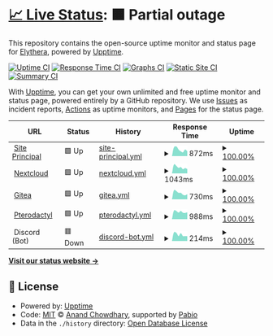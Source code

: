 # [📈 Live Status](https://status.elythera.com): <!--live status--> **🟧 Partial outage**

This repository contains the open-source uptime monitor and status page for [Elythera](elythera.com), powered by [Upptime](https://github.com/upptime/upptime).

[![Uptime CI](https://github.com/Elythera/Status/workflows/Uptime%20CI/badge.svg)](https://github.com/Elythera/Status/actions?query=workflow%3A%22Uptime+CI%22)
[![Response Time CI](https://github.com/Elythera/Status/workflows/Response%20Time%20CI/badge.svg)](https://github.com/Elythera/Status/actions?query=workflow%3A%22Response+Time+CI%22)
[![Graphs CI](https://github.com/Elythera/Status/workflows/Graphs%20CI/badge.svg)](https://github.com/Elythera/Status/actions?query=workflow%3A%22Graphs+CI%22)
[![Static Site CI](https://github.com/Elythera/Status/workflows/Static%20Site%20CI/badge.svg)](https://github.com/Elythera/Status/actions?query=workflow%3A%22Static+Site+CI%22)
[![Summary CI](https://github.com/Elythera/Status/workflows/Summary%20CI/badge.svg)](https://github.com/Elythera/Status/actions?query=workflow%3A%22Summary+CI%22)

With [Upptime](https://upptime.js.org), you can get your own unlimited and free uptime monitor and status page, powered entirely by a GitHub repository. We use [Issues](https://github.com/Elythera/Status/issues) as incident reports, [Actions](https://github.com/Elythera/Status/actions) as uptime monitors, and [Pages](https://status.elythera.com) for the status page.

<!--start: status pages-->
<!-- This summary is generated by Upptime (https://github.com/upptime/upptime) -->
<!-- Do not edit this manually, your changes will be overwritten -->
<!-- prettier-ignore -->
| URL | Status | History | Response Time | Uptime |
| --- | ------ | ------- | ------------- | ------ |
| <img alt="" src="https://icons.duckduckgo.com/ip3/www.elythera.com.ico" height="13"> [Site Principal](https://www.elythera.com) | 🟩 Up | [site-principal.yml](https://github.com/Elythera/Status/commits/HEAD/history/site-principal.yml) | <details><summary><img alt="Response time graph" src="./graphs/site-principal/response-time-week.png" height="20"> 872ms</summary><br><a href="https://status.elythera.com/history/site-principal"><img alt="Response time 891" src="https://img.shields.io/endpoint?url=https%3A%2F%2Fraw.githubusercontent.com%2FElythera%2FStatus%2FHEAD%2Fapi%2Fsite-principal%2Fresponse-time.json"></a><br><a href="https://status.elythera.com/history/site-principal"><img alt="24-hour response time 650" src="https://img.shields.io/endpoint?url=https%3A%2F%2Fraw.githubusercontent.com%2FElythera%2FStatus%2FHEAD%2Fapi%2Fsite-principal%2Fresponse-time-day.json"></a><br><a href="https://status.elythera.com/history/site-principal"><img alt="7-day response time 872" src="https://img.shields.io/endpoint?url=https%3A%2F%2Fraw.githubusercontent.com%2FElythera%2FStatus%2FHEAD%2Fapi%2Fsite-principal%2Fresponse-time-week.json"></a><br><a href="https://status.elythera.com/history/site-principal"><img alt="30-day response time 891" src="https://img.shields.io/endpoint?url=https%3A%2F%2Fraw.githubusercontent.com%2FElythera%2FStatus%2FHEAD%2Fapi%2Fsite-principal%2Fresponse-time-month.json"></a><br><a href="https://status.elythera.com/history/site-principal"><img alt="1-year response time 891" src="https://img.shields.io/endpoint?url=https%3A%2F%2Fraw.githubusercontent.com%2FElythera%2FStatus%2FHEAD%2Fapi%2Fsite-principal%2Fresponse-time-year.json"></a></details> | <details><summary><a href="https://status.elythera.com/history/site-principal">100.00%</a></summary><a href="https://status.elythera.com/history/site-principal"><img alt="All-time uptime 100.00%" src="https://img.shields.io/endpoint?url=https%3A%2F%2Fraw.githubusercontent.com%2FElythera%2FStatus%2FHEAD%2Fapi%2Fsite-principal%2Fuptime.json"></a><br><a href="https://status.elythera.com/history/site-principal"><img alt="24-hour uptime 100.00%" src="https://img.shields.io/endpoint?url=https%3A%2F%2Fraw.githubusercontent.com%2FElythera%2FStatus%2FHEAD%2Fapi%2Fsite-principal%2Fuptime-day.json"></a><br><a href="https://status.elythera.com/history/site-principal"><img alt="7-day uptime 100.00%" src="https://img.shields.io/endpoint?url=https%3A%2F%2Fraw.githubusercontent.com%2FElythera%2FStatus%2FHEAD%2Fapi%2Fsite-principal%2Fuptime-week.json"></a><br><a href="https://status.elythera.com/history/site-principal"><img alt="30-day uptime 100.00%" src="https://img.shields.io/endpoint?url=https%3A%2F%2Fraw.githubusercontent.com%2FElythera%2FStatus%2FHEAD%2Fapi%2Fsite-principal%2Fuptime-month.json"></a><br><a href="https://status.elythera.com/history/site-principal"><img alt="1-year uptime 100.00%" src="https://img.shields.io/endpoint?url=https%3A%2F%2Fraw.githubusercontent.com%2FElythera%2FStatus%2FHEAD%2Fapi%2Fsite-principal%2Fuptime-year.json"></a></details>
| <img alt="" src="https://icons.duckduckgo.com/ip3/nc.elythera.com.ico" height="13"> [Nextcloud](https://nc.elythera.com) | 🟩 Up | [nextcloud.yml](https://github.com/Elythera/Status/commits/HEAD/history/nextcloud.yml) | <details><summary><img alt="Response time graph" src="./graphs/nextcloud/response-time-week.png" height="20"> 1043ms</summary><br><a href="https://status.elythera.com/history/nextcloud"><img alt="Response time 1050" src="https://img.shields.io/endpoint?url=https%3A%2F%2Fraw.githubusercontent.com%2FElythera%2FStatus%2FHEAD%2Fapi%2Fnextcloud%2Fresponse-time.json"></a><br><a href="https://status.elythera.com/history/nextcloud"><img alt="24-hour response time 732" src="https://img.shields.io/endpoint?url=https%3A%2F%2Fraw.githubusercontent.com%2FElythera%2FStatus%2FHEAD%2Fapi%2Fnextcloud%2Fresponse-time-day.json"></a><br><a href="https://status.elythera.com/history/nextcloud"><img alt="7-day response time 1043" src="https://img.shields.io/endpoint?url=https%3A%2F%2Fraw.githubusercontent.com%2FElythera%2FStatus%2FHEAD%2Fapi%2Fnextcloud%2Fresponse-time-week.json"></a><br><a href="https://status.elythera.com/history/nextcloud"><img alt="30-day response time 1050" src="https://img.shields.io/endpoint?url=https%3A%2F%2Fraw.githubusercontent.com%2FElythera%2FStatus%2FHEAD%2Fapi%2Fnextcloud%2Fresponse-time-month.json"></a><br><a href="https://status.elythera.com/history/nextcloud"><img alt="1-year response time 1050" src="https://img.shields.io/endpoint?url=https%3A%2F%2Fraw.githubusercontent.com%2FElythera%2FStatus%2FHEAD%2Fapi%2Fnextcloud%2Fresponse-time-year.json"></a></details> | <details><summary><a href="https://status.elythera.com/history/nextcloud">100.00%</a></summary><a href="https://status.elythera.com/history/nextcloud"><img alt="All-time uptime 99.92%" src="https://img.shields.io/endpoint?url=https%3A%2F%2Fraw.githubusercontent.com%2FElythera%2FStatus%2FHEAD%2Fapi%2Fnextcloud%2Fuptime.json"></a><br><a href="https://status.elythera.com/history/nextcloud"><img alt="24-hour uptime 100.00%" src="https://img.shields.io/endpoint?url=https%3A%2F%2Fraw.githubusercontent.com%2FElythera%2FStatus%2FHEAD%2Fapi%2Fnextcloud%2Fuptime-day.json"></a><br><a href="https://status.elythera.com/history/nextcloud"><img alt="7-day uptime 100.00%" src="https://img.shields.io/endpoint?url=https%3A%2F%2Fraw.githubusercontent.com%2FElythera%2FStatus%2FHEAD%2Fapi%2Fnextcloud%2Fuptime-week.json"></a><br><a href="https://status.elythera.com/history/nextcloud"><img alt="30-day uptime 99.92%" src="https://img.shields.io/endpoint?url=https%3A%2F%2Fraw.githubusercontent.com%2FElythera%2FStatus%2FHEAD%2Fapi%2Fnextcloud%2Fuptime-month.json"></a><br><a href="https://status.elythera.com/history/nextcloud"><img alt="1-year uptime 99.92%" src="https://img.shields.io/endpoint?url=https%3A%2F%2Fraw.githubusercontent.com%2FElythera%2FStatus%2FHEAD%2Fapi%2Fnextcloud%2Fuptime-year.json"></a></details>
| <img alt="" src="https://icons.duckduckgo.com/ip3/git.elythera.com.ico" height="13"> [Gitea](https://git.elythera.com) | 🟩 Up | [gitea.yml](https://github.com/Elythera/Status/commits/HEAD/history/gitea.yml) | <details><summary><img alt="Response time graph" src="./graphs/gitea/response-time-week.png" height="20"> 730ms</summary><br><a href="https://status.elythera.com/history/gitea"><img alt="Response time 716" src="https://img.shields.io/endpoint?url=https%3A%2F%2Fraw.githubusercontent.com%2FElythera%2FStatus%2FHEAD%2Fapi%2Fgitea%2Fresponse-time.json"></a><br><a href="https://status.elythera.com/history/gitea"><img alt="24-hour response time 585" src="https://img.shields.io/endpoint?url=https%3A%2F%2Fraw.githubusercontent.com%2FElythera%2FStatus%2FHEAD%2Fapi%2Fgitea%2Fresponse-time-day.json"></a><br><a href="https://status.elythera.com/history/gitea"><img alt="7-day response time 730" src="https://img.shields.io/endpoint?url=https%3A%2F%2Fraw.githubusercontent.com%2FElythera%2FStatus%2FHEAD%2Fapi%2Fgitea%2Fresponse-time-week.json"></a><br><a href="https://status.elythera.com/history/gitea"><img alt="30-day response time 716" src="https://img.shields.io/endpoint?url=https%3A%2F%2Fraw.githubusercontent.com%2FElythera%2FStatus%2FHEAD%2Fapi%2Fgitea%2Fresponse-time-month.json"></a><br><a href="https://status.elythera.com/history/gitea"><img alt="1-year response time 716" src="https://img.shields.io/endpoint?url=https%3A%2F%2Fraw.githubusercontent.com%2FElythera%2FStatus%2FHEAD%2Fapi%2Fgitea%2Fresponse-time-year.json"></a></details> | <details><summary><a href="https://status.elythera.com/history/gitea">100.00%</a></summary><a href="https://status.elythera.com/history/gitea"><img alt="All-time uptime 99.92%" src="https://img.shields.io/endpoint?url=https%3A%2F%2Fraw.githubusercontent.com%2FElythera%2FStatus%2FHEAD%2Fapi%2Fgitea%2Fuptime.json"></a><br><a href="https://status.elythera.com/history/gitea"><img alt="24-hour uptime 100.00%" src="https://img.shields.io/endpoint?url=https%3A%2F%2Fraw.githubusercontent.com%2FElythera%2FStatus%2FHEAD%2Fapi%2Fgitea%2Fuptime-day.json"></a><br><a href="https://status.elythera.com/history/gitea"><img alt="7-day uptime 100.00%" src="https://img.shields.io/endpoint?url=https%3A%2F%2Fraw.githubusercontent.com%2FElythera%2FStatus%2FHEAD%2Fapi%2Fgitea%2Fuptime-week.json"></a><br><a href="https://status.elythera.com/history/gitea"><img alt="30-day uptime 99.92%" src="https://img.shields.io/endpoint?url=https%3A%2F%2Fraw.githubusercontent.com%2FElythera%2FStatus%2FHEAD%2Fapi%2Fgitea%2Fuptime-month.json"></a><br><a href="https://status.elythera.com/history/gitea"><img alt="1-year uptime 99.92%" src="https://img.shields.io/endpoint?url=https%3A%2F%2Fraw.githubusercontent.com%2FElythera%2FStatus%2FHEAD%2Fapi%2Fgitea%2Fuptime-year.json"></a></details>
| <img alt="" src="https://icons.duckduckgo.com/ip3/pt.elythera.com.ico" height="13"> [Pterodactyl](https://pt.elythera.com) | 🟩 Up | [pterodactyl.yml](https://github.com/Elythera/Status/commits/HEAD/history/pterodactyl.yml) | <details><summary><img alt="Response time graph" src="./graphs/pterodactyl/response-time-week.png" height="20"> 988ms</summary><br><a href="https://status.elythera.com/history/pterodactyl"><img alt="Response time 965" src="https://img.shields.io/endpoint?url=https%3A%2F%2Fraw.githubusercontent.com%2FElythera%2FStatus%2FHEAD%2Fapi%2Fpterodactyl%2Fresponse-time.json"></a><br><a href="https://status.elythera.com/history/pterodactyl"><img alt="24-hour response time 920" src="https://img.shields.io/endpoint?url=https%3A%2F%2Fraw.githubusercontent.com%2FElythera%2FStatus%2FHEAD%2Fapi%2Fpterodactyl%2Fresponse-time-day.json"></a><br><a href="https://status.elythera.com/history/pterodactyl"><img alt="7-day response time 988" src="https://img.shields.io/endpoint?url=https%3A%2F%2Fraw.githubusercontent.com%2FElythera%2FStatus%2FHEAD%2Fapi%2Fpterodactyl%2Fresponse-time-week.json"></a><br><a href="https://status.elythera.com/history/pterodactyl"><img alt="30-day response time 965" src="https://img.shields.io/endpoint?url=https%3A%2F%2Fraw.githubusercontent.com%2FElythera%2FStatus%2FHEAD%2Fapi%2Fpterodactyl%2Fresponse-time-month.json"></a><br><a href="https://status.elythera.com/history/pterodactyl"><img alt="1-year response time 965" src="https://img.shields.io/endpoint?url=https%3A%2F%2Fraw.githubusercontent.com%2FElythera%2FStatus%2FHEAD%2Fapi%2Fpterodactyl%2Fresponse-time-year.json"></a></details> | <details><summary><a href="https://status.elythera.com/history/pterodactyl">100.00%</a></summary><a href="https://status.elythera.com/history/pterodactyl"><img alt="All-time uptime 99.52%" src="https://img.shields.io/endpoint?url=https%3A%2F%2Fraw.githubusercontent.com%2FElythera%2FStatus%2FHEAD%2Fapi%2Fpterodactyl%2Fuptime.json"></a><br><a href="https://status.elythera.com/history/pterodactyl"><img alt="24-hour uptime 100.00%" src="https://img.shields.io/endpoint?url=https%3A%2F%2Fraw.githubusercontent.com%2FElythera%2FStatus%2FHEAD%2Fapi%2Fpterodactyl%2Fuptime-day.json"></a><br><a href="https://status.elythera.com/history/pterodactyl"><img alt="7-day uptime 100.00%" src="https://img.shields.io/endpoint?url=https%3A%2F%2Fraw.githubusercontent.com%2FElythera%2FStatus%2FHEAD%2Fapi%2Fpterodactyl%2Fuptime-week.json"></a><br><a href="https://status.elythera.com/history/pterodactyl"><img alt="30-day uptime 99.52%" src="https://img.shields.io/endpoint?url=https%3A%2F%2Fraw.githubusercontent.com%2FElythera%2FStatus%2FHEAD%2Fapi%2Fpterodactyl%2Fuptime-month.json"></a><br><a href="https://status.elythera.com/history/pterodactyl"><img alt="1-year uptime 99.52%" src="https://img.shields.io/endpoint?url=https%3A%2F%2Fraw.githubusercontent.com%2FElythera%2FStatus%2FHEAD%2Fapi%2Fpterodactyl%2Fuptime-year.json"></a></details>
| <img alt="" src="https://icons.duckduckgo.com/ip3/null.ico" height="13"> Discord (Bot) | 🟥 Down | [discord-bot.yml](https://github.com/Elythera/Status/commits/HEAD/history/discord-bot.yml) | <details><summary><img alt="Response time graph" src="./graphs/discord-bot/response-time-week.png" height="20"> 214ms</summary><br><a href="https://status.elythera.com/history/discord-bot"><img alt="Response time 216" src="https://img.shields.io/endpoint?url=https%3A%2F%2Fraw.githubusercontent.com%2FElythera%2FStatus%2FHEAD%2Fapi%2Fdiscord-bot%2Fresponse-time.json"></a><br><a href="https://status.elythera.com/history/discord-bot"><img alt="24-hour response time 163" src="https://img.shields.io/endpoint?url=https%3A%2F%2Fraw.githubusercontent.com%2FElythera%2FStatus%2FHEAD%2Fapi%2Fdiscord-bot%2Fresponse-time-day.json"></a><br><a href="https://status.elythera.com/history/discord-bot"><img alt="7-day response time 214" src="https://img.shields.io/endpoint?url=https%3A%2F%2Fraw.githubusercontent.com%2FElythera%2FStatus%2FHEAD%2Fapi%2Fdiscord-bot%2Fresponse-time-week.json"></a><br><a href="https://status.elythera.com/history/discord-bot"><img alt="30-day response time 216" src="https://img.shields.io/endpoint?url=https%3A%2F%2Fraw.githubusercontent.com%2FElythera%2FStatus%2FHEAD%2Fapi%2Fdiscord-bot%2Fresponse-time-month.json"></a><br><a href="https://status.elythera.com/history/discord-bot"><img alt="1-year response time 216" src="https://img.shields.io/endpoint?url=https%3A%2F%2Fraw.githubusercontent.com%2FElythera%2FStatus%2FHEAD%2Fapi%2Fdiscord-bot%2Fresponse-time-year.json"></a></details> | <details><summary><a href="https://status.elythera.com/history/discord-bot">100.00%</a></summary><a href="https://status.elythera.com/history/discord-bot"><img alt="All-time uptime 99.97%" src="https://img.shields.io/endpoint?url=https%3A%2F%2Fraw.githubusercontent.com%2FElythera%2FStatus%2FHEAD%2Fapi%2Fdiscord-bot%2Fuptime.json"></a><br><a href="https://status.elythera.com/history/discord-bot"><img alt="24-hour uptime 100.00%" src="https://img.shields.io/endpoint?url=https%3A%2F%2Fraw.githubusercontent.com%2FElythera%2FStatus%2FHEAD%2Fapi%2Fdiscord-bot%2Fuptime-day.json"></a><br><a href="https://status.elythera.com/history/discord-bot"><img alt="7-day uptime 100.00%" src="https://img.shields.io/endpoint?url=https%3A%2F%2Fraw.githubusercontent.com%2FElythera%2FStatus%2FHEAD%2Fapi%2Fdiscord-bot%2Fuptime-week.json"></a><br><a href="https://status.elythera.com/history/discord-bot"><img alt="30-day uptime 99.97%" src="https://img.shields.io/endpoint?url=https%3A%2F%2Fraw.githubusercontent.com%2FElythera%2FStatus%2FHEAD%2Fapi%2Fdiscord-bot%2Fuptime-month.json"></a><br><a href="https://status.elythera.com/history/discord-bot"><img alt="1-year uptime 99.97%" src="https://img.shields.io/endpoint?url=https%3A%2F%2Fraw.githubusercontent.com%2FElythera%2FStatus%2FHEAD%2Fapi%2Fdiscord-bot%2Fuptime-year.json"></a></details>

<!--end: status pages-->

[**Visit our status website →**](https://status.elythera.com)

## 📄 License

- Powered by: [Upptime](https://github.com/upptime/upptime)
- Code: [MIT](./LICENSE) © [Anand Chowdhary](https://anandchowdhary.com), supported by [Pabio](https://pabio.com)
- Data in the `./history` directory: [Open Database License](https://opendatacommons.org/licenses/odbl/1-0/)
